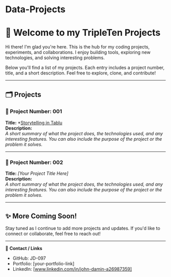 # Data-Projects
# 👋 Welcome to my TripleTen Projects

Hi there! I'm glad you're here. This is the hub for my coding projects, experiments, and collaborations. I enjoy building tools, exploring new technologies, and solving interesting problems.

Below you'll find a list of my projects. Each entry includes a project number, title, and a short description. Feel free to explore, clone, and contribute!

---

## 🗂 Projects

<!-- Template Start: Copy and fill out for each new project -->

### 📌 Project Number: 001  
**Title:** *[Storytelling in Tablu]([https://public.tableau.com/views/Project5\_17464976800950/Story1?:language=en-US\&publish=yes&:sid=&:redirect=auth&:display\_count=n&:origin=viz\_share\_link](https://public.tableau.com/views/Project5_17464976800950/Story1?:language=en-US&publish=yes&:sid=&:redirect=auth&:display_count=n&:origin=viz_share_link)
)  
**Description:**  
*A short summary of what the project does, the technologies used, and any interesting features. You can also include the purpose of the project or the problem it solves.*

---

### 📌 Project Number: 002  
**Title:** *[Your Project Title Here]*  
**Description:**  
*A short summary of what the project does, the technologies used, and any interesting features. You can also include the purpose of the project or the problem it solves.*

---

<!-- Template End -->

## ✨ More Coming Soon!

Stay tuned as I continue to add more projects and updates. If you'd like to connect or collaborate, feel free to reach out!

---

🔗 **Contact / Links**  
- GitHub: JD-097  
- Portfolio: [your-portfolio-link]  
- LinkedIn: [www.linkedin.com/in/john-damin-a26987359]  


